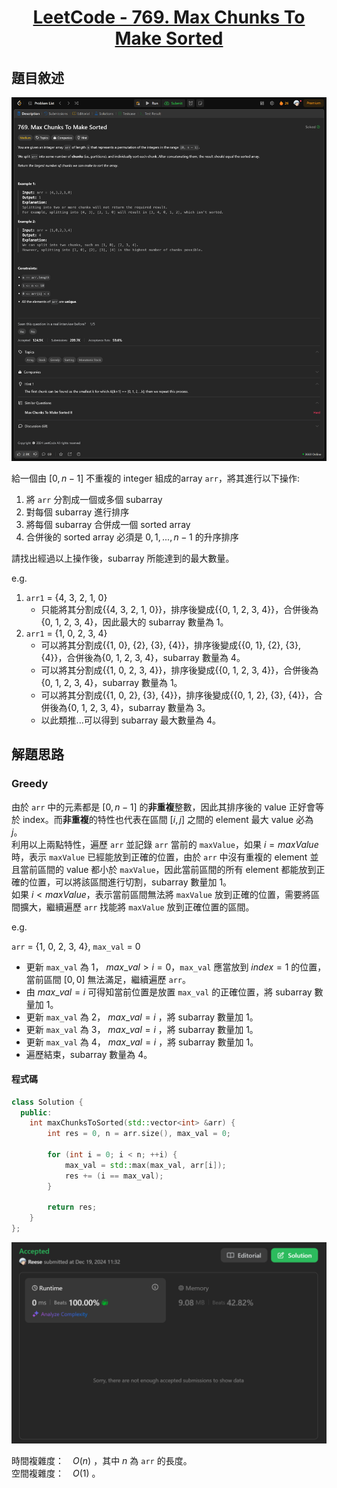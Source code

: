 # <center> [LeetCode - 769. Max Chunks To Make Sorted](https://leetcode.com/problems/max-chunks-to-make-sorted/description/) </center>

## 題目敘述

[![](https://raw.githubusercontent.com/reese60525/ForPicGo/main/Pictures202412191132682.png)](https://raw.githubusercontent.com/reese60525/ForPicGo/main/Pictures202412191132682.png)

給一個由 $[0, n-1]$ 不重複的 integer 組成的array `arr`，將其進行以下操作:  

1. 將 `arr` 分割成一個或多個 subarray  
2. 對每個 subarray 進行排序  
3. 將每個 subarray 合併成一個 sorted array
4. 合併後的 sorted array 必須是 $0, 1, ..., n-1$ 的升序排序  

請找出經過以上操作後，subarray 所能達到的最大數量。

e.g.  

1. `arr1` = {4, 3, 2, 1, 0}
    - 只能將其分割成{{4, 3, 2, 1, 0}}，排序後變成{{0, 1, 2, 3, 4}}，合併後為{0, 1, 2, 3, 4}，因此最大的 subarray 數量為 1。  
2. `arr1` = {1, 0, 2, 3, 4}
   - 可以將其分割成{{1, 0}, {2}, {3}, {4}}，排序後變成{{0, 1}, {2}, {3}, {4}}，合併後為{0, 1, 2, 3, 4}，subarray 數量為 4。  
   - 可以將其分割成{{1, 0, 2, 3, 4}}，排序後變成{{0, 1, 2, 3, 4}}，合併後為{0, 1, 2, 3, 4}，subarray 數量為 1。  
   - 可以將其分割成{{1, 0, 2}, {3}, {4}}，排序後變成{{0, 1, 2}, {3}, {4}}，合併後為{0, 1, 2, 3, 4}，subarray 數量為 3。  
   - 以此類推...可以得到 subarray 最大數量為 4。  

## 解題思路

### Greedy

由於 `arr` 中的元素都是 $[0, n-1]$ 的**非重複**整數，因此其排序後的 value 正好會等於 index。而**非重複**的特性也代表在區間 $[i, j]$ 之間的 element 最大 value 必為 $j$。  
利用以上兩點特性，遍歷 `arr` 並記錄 `arr` 當前的 `maxValue`，如果 $i = maxValue$ 時，表示 `maxValue` 已經能放到正確的位置，由於 `arr` 中沒有重複的 element 並且當前區間的 value 都小於 `maxValue`，因此當前區間的所有 element 都能放到正確的位置，可以將該區間進行切割，subarray 數量加 1。  
如果 $i < maxValue$，表示當前區間無法將 `maxValue` 放到正確的位置，需要將區間擴大，繼續遍歷 `arr` 找能將 `maxValue` 放到正確位置的區間。  

e.g.  

`arr` = {1, 0, 2, 3, 4}, `max_val` = 0

- 更新 `max_val` 為 1， $max\_val > i = 0$，`max_val` 應當放到 $index = 1$ 的位置，當前區間 $[0,0]$ 無法滿足，繼續遍歷 `arr`。  
- 由 $max\_val = i$ 可得知當前位置是放置 `max_val` 的正確位置，將 subarray 數量加 1。
- 更新 `max_val` 為 2， $max\_val = i$ ，將 subarray 數量加 1。
- 更新 `max_val` 為 3， $max\_val = i$ ，將 subarray 數量加 1。
- 更新 `max_val` 為 4， $max\_val = i$ ，將 subarray 數量加 1。
- 遍歷結束，subarray 數量為 4。

#### 程式碼

```cpp {.line-numbers}
class Solution {
  public:
    int maxChunksToSorted(std::vector<int> &arr) {
        int res = 0, n = arr.size(), max_val = 0;

        for (int i = 0; i < n; ++i) {
            max_val = std::max(max_val, arr[i]);
            res += (i == max_val);
        }

        return res;
    }
};
```

[![](https://raw.githubusercontent.com/reese60525/ForPicGo/main/Pictures202412191133990.png)](https://raw.githubusercontent.com/reese60525/ForPicGo/main/Pictures202412191133990.png)

時間複雜度：　$O(n)$ ，其中 $n$ 為 `arr` 的長度。  
空間複雜度：　$O(1)$ 。  
